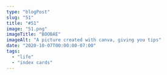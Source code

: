 ```yaml
---
type: "blogPost"
slug: "51"
title: "#51"
image: "51.png"
imageTitle: "BOOBAE"
imageAlt: "A picture created with canva, giving you tips"
date: "2020-10-07T00:00:00-07:00"
tags:
  - "life"
  - "index cards"
---
```

